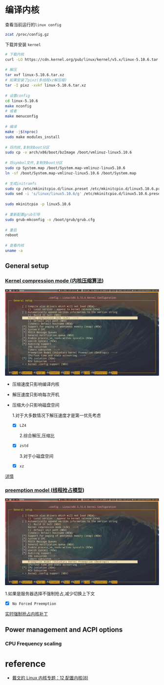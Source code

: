 # 编译内核

查看当前运行的`linux config`

```bash
zcat /proc/config.gz
```

下载并安装 `kernel`

```bash
# 下载内核
curl -LO https://cdn.kernel.org/pub/linux/kernel/v5.x/linux-5.10.6.tar.xz

# 解压
tar xvf linux-5.10.6.tar.xz
# 如果安装了pixz(多线程xz解压缩)
tar -I pixz -xvkf linux-5.10.6.tar.xz

# 设置config
cd linux-5.10.6
make nconfig
# 或者
make menuconfig

# 编译
make -j$(nproc)
sudo make modules_install

# 将内核,复制到boot分区
sudo cp -v arch/x86/boot/bzImage /boot/vmlinuz-linux5.10.6

# 将symbol文件,复制到boot分区
sudo cp System.map /boot/System.map-vmlinuz-linux5.10.6
ln -sf /boot/System.map-vmlinuz-linux5.10.6 /boot/System.map

# 生成initramfs
sudo cp /etc/mkinitcpio.d/linux.preset /etc/mkinitcpio.d/linux5.10.6.preset
sudo sed -i 's/linux/linux5.10.6/g' /etc/mkinitcpio.d/linux5.10.6.preset

sudo mkinitcpio -p linux5.10.6

# 重新配置grub引导
sudo grub-mkconfig -o /boot/grub/grub.cfg

# 重启
reboot

# 查看内核
uname -a
```

## General setup

### [Kernel compression mode (内核压缩算法)](https://git.kernel.org/pub/scm/linux/kernel/git/torvalds/linux.git/tree/init/Kconfig?id=aefcf2f4b58155d27340ba5f9ddbe9513da8286d#n200)

![image](./Pictures/kernel/compression.png)

- 压缩速度只影响编译内核
- 解压速度只影响每次开机
- 压缩大小只影响磁盘空间

  1.对于大多数情况下解压速度才是第一优先考虑

  - [x] `LZ4`

    2.综合解压,压缩比

  - [x] `zstd`

    3.对于小磁盘空间

  - [x] `xz`

[详情](https://lwn.net/Articles/817134/)

### [preemption model (线程抢占模型)](https://devarea.com/understanding-linux-kernel-preemption/)

![image](./Pictures/kernel/preemption.png)

1.如果是服务器选择不强制抢占,减少切换上下文

- [x] `No Forced Preemption`

[实时强制抢占内核补丁](https://rt.wiki.kernel.org/index.php/Main_Page)

## Power management and ACPI options

### CPU Frequency scaling

# reference

- [戴文的 Linux 内核专题：12 配置内核(8)](https://linux.cn/article-2386-1.html)
